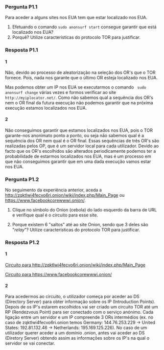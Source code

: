 ### Pergunta P1.1

Para aceder a alguns sites nos EUA tem que estar localizado nos EUA.

1. Efetuando o comando `sudo anonsurf start` consegue garantir que está localizado nos EUA?
2. Porquê? Utilize características do protocolo TOR para justificar.

### Resposta P1.1


#### 1 
Não, devido ao processo de aleatorização na seleção dos OR's que o TOR fornece. Pois, nada nos garante que o último OR esteja localizado nos EUA.

Mas podemos obter um IP nos EUA se executarmos o comando ` sudo anonsurf change`  várias vezes e formos verificar ao site `  http://myiplocator.net/ `. Como não sabemos qual a sequência dos OR's nem o OR final da futura execução não podemos garantir que na próxima execução estamos localizados nos EUA.




#### 2
Não conseguimos garantir que estamos localizados nos EUA, pois o TOR garante-nos anonimato ponto a ponto, ou seja não sabemos qual é a sequência dos OR nem qual é o OR final. Essas sequências de três OR's são realizadas pelos OP, que é um servidor local para cada utilizador. Devido ao facto que os OR's escolhidos são alterados periodicamente podemos ter a probabilidade de estarmos localizados nos EUA, mas é um processo em que não conseguimos garantir que em uma dada execução vamos estar nos EUA.



### Pergunta P1.2
No seguimento da experiência anterior, aceda a <http://zqktlwi4fecvo6ri.onion/wiki/index.php/Main_Page> ou <https://www.facebookcorewwwi.onion/>.

1. Clique no símbolo do Onion (cebola) do lado esquerdo da barra de URL e verifique qual é o circuito para esse site.

2. Porque existem 6 "saltos" até ao site Onion, sendo que 3 deles são "_relay_"? Utilize características do protocolo TOR para justificar.



### Resposta P1.2


#### 1

[Circuito para http://zqktlwi4fecvo6ri.onion/wiki/index.php/Main_Page ](https://github.com/uminho-miei-engseg/1718-G9/blob/master/TPraticas/aula4/onion.png)

[Circuito para https://www.facebookcorewwwi.onion/ ](https://github.com/uminho-miei-engseg/1718-G9/blob/master/TPraticas/aula4/fb.png)

#### 2

Para acedermos ao circuito, o utilizador começa por aceder ao DS (Directory Server) para obter informação sobre os IP (Introduction Points). Depois de os IP's estarem escolhidos vai ser criado um circuito TOR até um RP (Rendezvous Point) para ser conectado com o serviço anónimo. Cada ligação entre um servidor e um IP compreende 3 ORs intermédios (ex. no caso de zqktlwi4fecvo6ri.onion temos Germany: 144.76.253.229 -> United States: 192.81.132.46 -> Netherlands: 195.169.125.226). No caso de um utilizador querer aceder a um domínio .onion, antes vai aceder ao DS (Diretory Server) obtendo assim as informações sobre os IP's na qual o servidor se vai conectar. 


